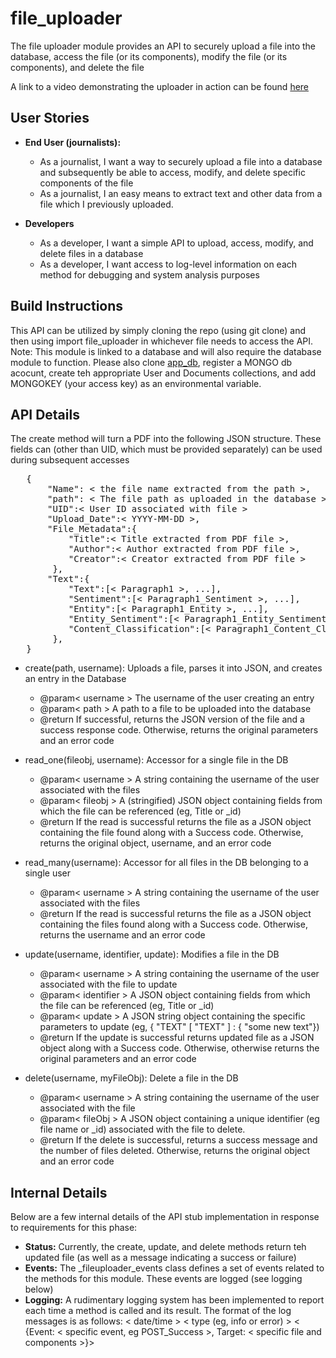 # file_uploader
The file uploader module provides an API to securely upload a file into the database, access the file (or its components), modify the file (or its components), and delete the file

A link to a video demonstrating the uploader in action can be found [here]()

## User Stories
- **End User (journalists):**
    - As a journalist, I want a way to securely upload a file into a database and subsequently be able to access, modify, and delete specific components of the file
    - As a journalist, I an easy means to extract text and other data from a file which I previously uploaded.

- **Developers**
    - As a developer, I want a simple API to upload, access, modify, and delete files in a database
    - As a developer, I want access to log-level information on each method for debugging and system analysis purposes

## Build Instructions
This API can be utilized by simply cloning the repo (using git clone) and then using import file_uploader in whichever file needs to access the API. Note: This module is linked to a database and will also require the database module to function. Please also clone [app_db](https://github.com/BUEC500C1/news-analyzer-whunt1965/tree/main/app_db), register a MONGO db acocunt, create teh appropriate User and Documents collections, and add MONGOKEY (your access key) as an environmental variable.

## API Details
The create method will turn a PDF into the following JSON structure. These fields can (other than UID, which must be provided separately) can be used during subsequent accesses
<pre>
   {
       "Name": < the file name extracted from the path >,
       "path": < The file path as uploaded in the database >,
       "UID":< User ID associated with file > 
       "Upload_Date":< YYYY-MM-DD >, 
       "File_Metadata":{
           "Title":< Title extracted from PDF file >, 
           "Author":< Author extracted from PDF file >, 
           "Creator":< Creator extracted from PDF file >
        }, 
       "Text":{
           "Text":[< Paragraph1 >, ...],
           "Sentiment":[< Paragraph1_Sentiment >, ...],
           "Entity":[< Paragraph1_Entity >, ...],
           "Entity_Sentiment":[< Paragraph1_Entity_Sentiment >, ...],
           "Content_Classification":[< Paragraph1_Content_Class >, ...],
        },
   }
</pre>
- create(path, username): Uploads a file, parses it into JSON, and creates an entry in the Database
    - @param< username > The username of the user creating an entry
    - @param< path > A path to a file to be uploaded into the database
    - @return If successful, returns the JSON version of the file and a success response code. Otherwise, returns the original parameters and an error code

- read_one(fileobj, username): Accessor for a single file in the DB
    - @param< username > A string containing the username of the user associated with the files
    - @param< fileobj > A (stringified) JSON object containing fields from which the file can be referenced (eg, Title or _id)
    - @return If the read is successful returns the file as a JSON object containing the file found along with a Success code. Otherwise, returns the original object, username, and an error code

- read_many(username): Accessor for all files in the DB belonging to a single user
    - @param< username > A string containing the username of the user associated with the files
    - @return If the read is successful returns the file as a JSON object containing the files found along with a Success code. Otherwise, returns the username and an error code

- update(username, identifier, update): Modifies a file in the DB
    - @param< username > A string containing the username of the user associated with the file to update
    - @param< identifier > A JSON object containing fields from which the file can be referenced (eg, Title or _id)
    - @param< update > A JSON string object containing the specific parameters to update (eg, { "TEXT" \[ "TEXT" ] : { "some new text"})
    - @return If the update is successful returns updated file as a JSON object along with a Success code. Otherwise, otherwise returns the original parameters and an error code

- delete(username, myFileObj): Delete a file in the DB
    - @param< username > A string containing the username of the user associated with the file
    - @param< fileObj > A JSON object containing a unique identifier (eg file name or _id) associated with the file to delete.
    - @return If the delete is successful, returns a success message and the number of files deleted. Otherwise, returns the original object and an error code

## Internal Details
Below are a few internal details of the API stub implementation in response to requirements for this phase:
- **Status:** Currently, the create, update, and delete methods return teh updated file (as well as a message indicating a success or failure)
- **Events:** The _fileuploader_events class defines a set of events related to the methods for this module. These events are logged (see logging below)
- **Logging:** A rudimentary logging system has been implemented to report each time a method is called and its result. The format of the log messages is as follows: < date/time > < type (eg, info or error) > < {Event: < specific event, eg POST_Success >, Target: < specific file and components >}>
